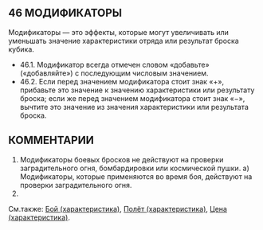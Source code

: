 46 МОДИФИКАТОРЫ
---

Модификаторы — это эффекты, которые могут увеличивать или уменьшать значение характеристики отряда или результат броска кубика.
* 46.1. Модификатор всегда отмечен словом «добавьте» («добавляйте») с последующим числовым значением.
* 46.2. Если перед значением модификатора стоит знак «+», прибавьте это значение к значению характеристики или результату броска; если же перед значением модификатора стоит знак «−», вычтите это значение из значения характеристики или результата броска.

КОММЕНТАРИИ
---
1) Модификаторы боевых бросков не действуют на проверки заградительного огня, бомбардировки или космической пушки.
  а) Модификаторы, которые применяются во время боя, действуют на проверки заградительного огня.
2) 

См.также: [Бой (характеристика)](combat_attr.md), [Полёт (характеристика)](move_attr.md), [Цена (характеристика)](cost_attr.md).
